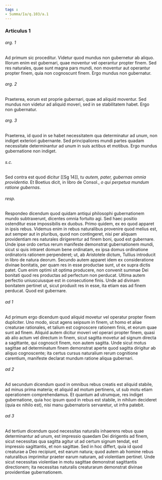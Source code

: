 ```yaml
---
tags : 
- Summa/Ia/q.103/a.1
---
```


### Articulus 1

###### arg. 1
Ad primum sic proceditur. Videtur quod mundus non gubernetur ab aliquo. Illorum enim est gubernari, quae moventur vel operantur propter finem. Sed res naturales, quae sunt magna pars mundi, non moventur aut operantur propter finem, quia non cognoscunt finem. Ergo mundus non gubernatur.

###### arg. 2
Praeterea, eorum est proprie gubernari, quae ad aliquid moventur. Sed mundus non videtur ad aliquid moveri, sed in se stabilitatem habet. Ergo non gubernatur.

###### arg. 3
Praeterea, id quod in se habet necessitatem qua determinatur ad unum, non indiget exteriori gubernante. Sed principaliores mundi partes quadam necessitate determinantur ad unum in suis actibus et motibus. Ergo mundus gubernatione non indiget.

###### s.c.
Sed contra est quod dicitur [[Sg 14]], *tu autem, pater, gubernas omnia providentia*. Et Boetius dicit, in libro de Consol., *o qui perpetua mundum ratione gubernas*.

###### resp.
Respondeo dicendum quod quidam antiqui philosophi gubernationem mundo subtraxerunt, dicentes omnia fortuito agi. Sed haec positio ostenditur esse impossibilis ex duobus. Primo quidem, ex eo quod apparet in ipsis rebus. Videmus enim in rebus naturalibus provenire quod melius est, aut semper aut in pluribus, quod non contingeret, nisi per aliquam providentiam res naturales dirigerentur ad finem boni, quod est gubernare. Unde ipse ordo certus rerum manifeste demonstrat gubernationem mundi, sicut si quis intraret domum bene ordinatam, ex ipsa domus ordinatione ordinatoris rationem perpenderet; ut, ab Aristotele dictum, Tullius introducit in libro de natura deorum. Secundo autem apparet idem ex consideratione divinae bonitatis, per quam res in esse productae sunt, ut ex supra dictis patet. Cum enim optimi sit optima producere, non convenit summae Dei bonitati quod res productas ad perfectum non perducat. Ultima autem perfectio uniuscuiusque est in consecutione finis. Unde ad divinam bonitatem pertinet ut, sicut produxit res in esse, ita etiam eas ad finem perducat. Quod est gubernare.

###### ad 1
Ad primum ergo dicendum quod aliquid movetur vel operatur propter finem dupliciter. Uno modo, sicut agens seipsum in finem, ut homo et aliae creaturae rationales, et talium est cognoscere rationem finis, et eorum quae sunt ad finem. Aliquid autem dicitur moveri vel operari propter finem, quasi ab alio actum vel directum in finem, sicut sagitta movetur ad signum directa a sagittante, qui cognoscit finem, non autem sagitta. Unde sicut motus sagittae ad determinatum finem demonstrat aperte quod sagitta dirigitur ab aliquo cognoscente; ita certus cursus naturalium rerum cognitione carentium, manifeste declarat mundum ratione aliqua gubernari.

###### ad 2
Ad secundum dicendum quod in omnibus rebus creatis est aliquid stabile, ad minus prima materia; et aliquid ad motum pertinens, ut sub motu etiam operationem comprehendamus. Et quantum ad utrumque, res indiget gubernatione, quia hoc ipsum quod in rebus est stabile, in nihilum decideret (quia ex nihilo est), nisi manu gubernatoris servaretur, ut infra patebit.

###### ad 3
Ad tertium dicendum quod necessitas naturalis inhaerens rebus quae determinantur ad unum, est impressio quaedam Dei dirigentis ad finem, sicut necessitas qua sagitta agitur ut ad certum signum tendat, est impressio sagittantis, et non sagittae. Sed in hoc differt, quia id quod creaturae a Deo recipiunt, est earum natura; quod autem ab homine rebus naturalibus imprimitur praeter earum naturam, ad violentiam pertinet. Unde sicut necessitas violentiae in motu sagittae demonstrat sagittantis directionem; ita necessitas naturalis creaturarum demonstrat divinae providentiae gubernationem.

